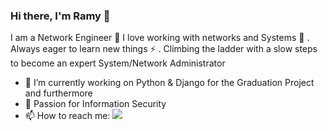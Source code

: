 ### Hi there, I'm Ramy 👋

<!--
**xc0rv0/xc0rv0** is a ✨ _special_ ✨ repository because its `README.md` (this file) appears on your GitHub profile.

Here are some ideas to get you started:
-->

I am a Network Engineer :ghost: I love working with networks and Systems :penguin: . Always eager to learn new things ⚡ . Climbing the ladder with a slow steps to become an expert System/Network Administrator

- 🔭 I’m currently working on Python & Django for the Graduation Project and furthermore 
- 🤔 Passion for Information Security
- 📫 How to reach me:     <a href="https://www.linkedin.com/in/ramysaafan17"><img src="https://img.shields.io/badge/linkedin-%230177B5?style=flat-square&logo=linkedin&logoColor=white"/></a>
